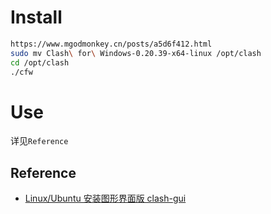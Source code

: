 # Install

```bash
https://www.mgodmonkey.cn/posts/a5d6f412.html
sudo mv Clash\ for\ Windows-0.20.39-x64-linux /opt/clash
cd /opt/clash  
./cfw
```

# Use
详见`Reference`

## Reference
- [Linux/Ubuntu 安装图形界面版 clash-gui](https://www.mgodmonkey.cn/posts/a5d6f412.html)